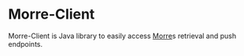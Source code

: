Morre-Client
============

Morre-Client is Java library to easily access [Morre](https://github.com/SemsProject/MaSyMoS-Morre-client)s retrieval and push endpoints.
